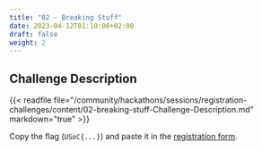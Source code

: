```yaml
---
title: "02 - Breaking Stuff"
date: 2023-04-12T01:10:00+02:00
draft: false
weight: 2
---
```


## Challenge Description

{{< readfile file="/community/hackathons/sessions/registration-challenges/content/02-breaking-stuff-Challenge-Description.md" markdown="true" >}}

Copy the flag (`USoC{...}`) and paste it in the [registration form](https://forms.gle/Lz3DqefrnfxWFMCB8).
